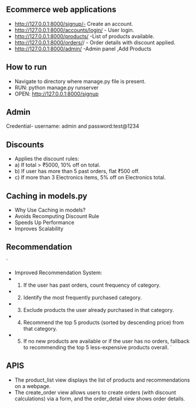 ## Ecommerce web applications
- http://127.0.0.1:8000/signup/- Create an account.
- http://127.0.0.1:8000/accounts/login/ - User login.
- http://127.0.0.1:8000/products/ -List of products available.
- http://127.0.0.1:8000/orders/<int>/ -  Order details with discount applied.
- http://127.0.0.1:8000/admin/ -Admin panel ,Add Products


## How to run
- Navigate to directory where manage.py file is present.
- RUN: python manage.py runserver
- OPEN: http://127.0.0.1:8000/signup

## Admin
Credential- username: admin and password:test@1234

## Discounts
- Applies the discount rules:
- a) If total > ₹5000, 10% off on total.
- b) If user has more than 5 past orders, flat ₹500 off.
- c) If more than 3 Electronics items, 5% off on Electronics total.

## Caching  in models.py
- Why Use Caching in models?
- Avoids Recomputing Discount Rule
- Speeds Up Performance
- Improves Scalability


## Recommendation
`
- Improved Recommendation System:
- 1. If the user has past orders, count frequency of category.
- 2. Identify the most frequently purchased category.
- 3. Exclude products the user already purchased in that category.
- 4. Recommend the top 5 products (sorted by descending price) from that category.
- 5. If no new products are available or if the user has no orders,
       fallback to recommending the top 5 less-expensive products overall.
`

## APIS
- The product_list view displays the list of products and recommendations on a webpage.
- The create_order view allows users to create orders (with discount calculations) via a form, and the order_detail view shows order details.



